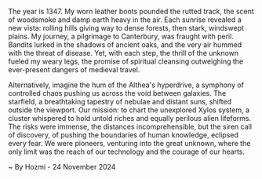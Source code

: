 
The year is 1347.  My worn leather boots pounded the rutted track, the scent of woodsmoke and damp earth heavy in the air.  Each sunrise revealed a new vista: rolling hills giving way to dense forests, then stark, windswept plains. My journey, a pilgrimage to Canterbury, was fraught with peril.  Bandits lurked in the shadows of ancient oaks, and the very air hummed with the threat of disease. Yet, with each step, the thrill of the unknown fueled my weary legs, the promise of spiritual cleansing outweighing the ever-present dangers of medieval travel.

Alternatively, imagine the hum of the Althea's hyperdrive, a symphony of controlled chaos pushing us across the void between galaxies.  The starfield, a breathtaking tapestry of nebulae and distant suns, shifted outside the viewport.  Our mission: to chart the unexplored Xylos system, a cluster whispered to hold untold riches and equally perilous alien lifeforms.  The risks were immense, the distances incomprehensible, but the siren call of discovery, of pushing the boundaries of human knowledge, eclipsed every fear.  We were pioneers, venturing into the great unknown, where the only limit was the reach of our technology and the courage of our hearts.

~ By Hozmi - 24 November 2024
